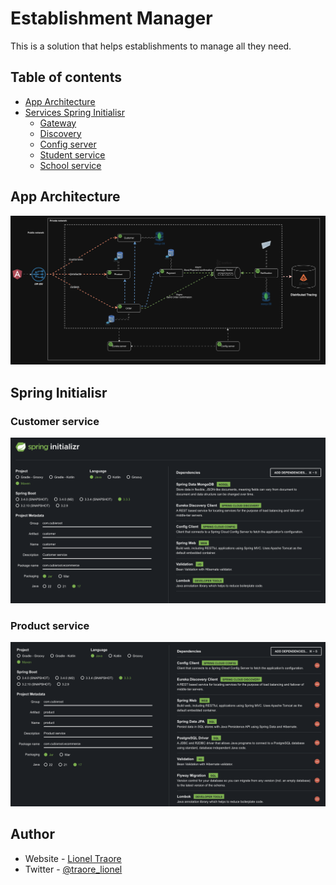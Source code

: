 # Establishment Manager

This is a solution that helps establishments to manage all they need.

## Table of contents

- [App Architecture](#app-architecture)
- [Services Spring Initialisr](#spring-initialisr)
  - [Gateway](#gateway)
  - [Discovery](#discovery)
  - [Config server](#config)
  - [Student service](#student)
  - [School service](#school)

## App Architecture

![](./diagrams/global-architecture.png)

## Spring Initialisr


### Customer service

![](./diagrams/customer-sb-generator.png)

### Product service

![](./diagrams/product-sb-generator.png)

## Author

- Website - [Lionel Traore](https://lioneltraore.com)
- Twitter - [@traore_lionel](https://www.twitter.com/traore_lionel)